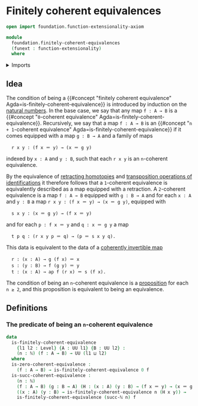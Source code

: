 # Finitely coherent equivalences

```agda
open import foundation.function-extensionality-axiom

module
  foundation.finitely-coherent-equivalences
  (funext : function-extensionality)
  where
```

<details><summary>Imports</summary>

```agda
open import elementary-number-theory.natural-numbers

open import foundation.identity-types funext
open import foundation.unit-type
open import foundation.universe-levels
```

</details>

## Idea

The condition of being a
{{#concept "finitely coherent equivalence" Agda=is-finitely-coherent-equivalence}}
is introduced by induction on the
[natural numbers](elementary-number-theory.natural-numbers.md). In the base
case, we say that any map `f : A → B` is a
{{#concept "`0`-coherent equivalence" Agda=is-finitely-coherent-equivalence}}.
Recursively, we say that a map `f : A → B` is an
{{#concept "`n + 1`-coherent equivalence" Agda=is-finitely-coherent-equivalence}}
if it comes equipped with a map `g : B → A` and a family of maps

```text
  r x y : (f x ＝ y) → (x ＝ g y)
```

indexed by `x : A` and `y : B`, such that each `r x y` is an `n`-coherent
equivalence.

By the equivalence of [retracting homotopies](foundation-core.retractions.md)
and
[transposition operations of identifications](foundation.transposition-identifications-along-retractions.md)
it therefore follows that a `1`-coherent equivalence is equivalently described
as a map equipped with a retraction. A `2`-coherent equivalence is a map
`f : A → B` equipped with `g : B → A` and for each `x : A` and `y : B` a map
`r x y : (f x ＝ y) → (x ＝ g y)`, equipped with

```text
  s x y : (x ＝ g y) → (f x ＝ y)
```

and for each `p : f x ＝ y` and `q : x ＝ g y` a map

```text
  t p q : (r x y p ＝ q) → (p ＝ s x y q).
```

This data is equivalent to the data of a
[coherently invertible map](foundation-core.coherently-invertible-maps.md)

```text
  r : (x : A) → g (f x) ＝ x
  s : (y : B) → f (g y) ＝ y
  t : (x : A) → ap f (r x) ＝ s (f x).
```

The condition of being an `n`-coherent equivalence is a
[proposition](foundation-core.propositions.md) for each `n ≥ 2`, and this
proposition is equivalent to being an equivalence.

## Definitions

### The predicate of being an `n`-coherent equivalence

```agda
data
  is-finitely-coherent-equivalence
    {l1 l2 : Level} {A : UU l1} {B : UU l2} :
    (n : ℕ) (f : A → B) → UU (l1 ⊔ l2)
  where
  is-zero-coherent-equivalence :
    (f : A → B) → is-finitely-coherent-equivalence 0 f
  is-succ-coherent-equivalence :
    (n : ℕ)
    (f : A → B) (g : B → A) (H : (x : A) (y : B) → (f x ＝ y) → (x ＝ g y)) →
    ((x : A) (y : B) → is-finitely-coherent-equivalence n (H x y)) →
    is-finitely-coherent-equivalence (succ-ℕ n) f
```

